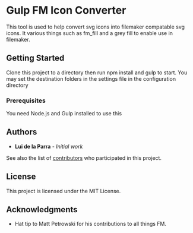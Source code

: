 # Gulp FM Icon Converter

This tool is used to help convert svg icons into filemaker compatable svg icons. It various things such as fm_fill and a grey fill to enable use in filemaker.

## Getting Started

Clone this project to a directory then run npm install and gulp to start. You may set the destination folders in the settings file in the configuration directory

### Prerequisites

You need Node.js and Gulp installed to use this

## Authors

* **Lui de la Parra** - *Initial work*

See also the list of [contributors](https://github.com/Luidog/gulp-fm-icon-converter/graphs/contributors) who participated in this project.

## License

This project is licensed under the MIT License.

## Acknowledgments

* Hat tip to Matt Petrowski for his contributions to all things FM.
